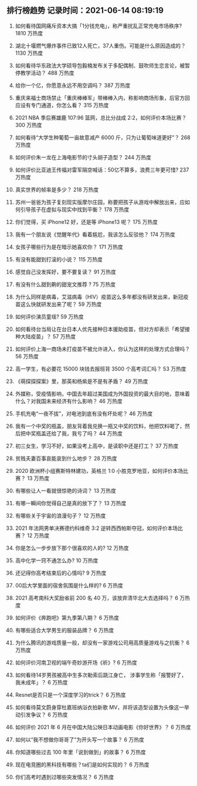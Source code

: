 
## 排行榜趋势 记录时间：2021-06-14 08:19:19
  
  1. 如何看待国网痛斥资本大搞「1分钱充电」，称严重扰乱正常充电市场秩序? 1810 万热度
    
  2. 湖北十堰燃气爆炸事件已致12人死亡，37人重伤。可能是什么原因造成的？ 1130 万热度
    
  3. 如何看待华东政法大学硕导包毅楠发布关于多配偶制、鼓吹师生恋言论，被暂停教学活动？ 488 万热度
    
  4. 给你一个亿，你愿意永远不用空调吗？ 387 万热度
    
  5. 重庆来福士商场禁止「重庆棒棒军」带棒棒入内，称影响商场形象，后官方回应设有专门通道，你怎么看？ 315 万热度
    
  6. 2021 NBA 季后赛雄鹿 107:96 篮网，总比分战成 2:2，如何评价本场比赛？ 300 万热度
    
  7. 如何看待“大学生种葡萄一亩故意减产 6000 斤，只为让葡萄味道更好”？ 268 万热度
    
  8. 如何评价朱一龙在上海电影节的寸头胡子造型？ 244 万热度
    
  9. 如何评价比亚迪王传福对雷军隔空喊话：50亿不算多，浪费三年更可惜? 237 万热度
    
  10. 真实世界的帧率是多少？ 218 万热度
    
  11. 苏州一爸爸为孩子复刻现实版摩尔庄园，称要把孩子从游戏中解放出来，应如何引导孩子在虚拟与现实中找到平衡？ 178 万热度
    
  12. 你们觉得，买 iPhone12 好，还是等 iPhone13 呢？ 175 万热度
    
  13. 我有一个朋友说《觉醒年代》看着尴尬，我该怎么反驳他？ 174 万热度
    
  14. 女孩子哪些行为是在暗示她喜欢你？ 171 万热度
    
  15. 有没有能甜到打滚的小说？ 115 万热度
    
  16. 感觉自己没发挥好，要不要复读？ 91 万热度
    
  17. 有没有什么甜到齁的甜宠文推荐   ? 75 万热度
    
  18. 为什么同样是病毒，艾滋病毒（HIV）疫苗这么多年都没有研发出来，新冠疫苗这么快就研发出来了呢？ 59 万热度
    
  19. 如何评价演员童瑶? 59 万热度
    
  20. 如何看待台当局让在台日本人优先接种日本援助疫苗，但对方却表示「希望接种大陆疫苗」？ 57 万热度
    
  21. 如何评价上海一商场未打疫苗不被允许进入，你认为这样的处理方式合理吗？ 56 万热度
    
  22. 高一学生，有必要花 15000 块钱去报班背 3500 个高考词汇吗？ 53 万热度
    
  23. 《萌探探探案》里，那英和杨紫是不是有矛盾？ 49 万热度
    
  24. 外媒称，受疫情影响，中国去年超过美国成为外国投资的最大目的地，意味着什么？对我国未来经济有什么影响？ 46 万热度
    
  25. 手机充电“一夜不拔”，对电池到底有没有坏处呢？ 46 万热度
    
  26. 我有一个中奖的瓶盖，朋友背着我兑换一瓶又中奖的饮料，他把饮料喝了，然后把中奖瓶盖还给了我，我亏了吗？ 44 万热度
    
  27. 初三女生，学习不好，如果没考上高中，是读职中还是打工？ 37 万热度
    
  28. 贫贱夫妻百事哀能哀到什么地步？ 28 万热度
    
  29. 2020 欧洲杯小组赛斯特林建功，英格兰 1:0 小胜克罗地亚，如何评价本场比赛？ 13 万热度
    
  30. 有哪些让人一看就很惊艳的诗词？ 13 万热度
    
  31. 有哪一瞬间你觉得自己是真的放下了？ 13 万热度
    
  32. 有哪些关于宇宙的浪漫句子？ 12 万热度
    
  33. 2021 年法网男单决赛德约科维奇 3:2 逆转西西帕斯夺冠，如何评价本场比赛？ 12 万热度
    
  34. 你是怎么一步步放下那个很喜欢的人的? 12 万热度
    
  35. 高中化学一窍不通怎么办? 10 万热度
    
  36. 还记得你高考结束后的心情吗? 9 万热度
    
  37. 00后大学里面的宿舍氛围是什么样的? 6 万热度
    
  38. 2021 高考南科大奖励省前 200 名 40 万，该放弃清华北大去选择吗？ 6 万热度
    
  39. 如何评价《奔跑吧》第九季第八期？ 6 万热度
    
  40. 有哪些适合大学男生的服装品牌？ 6 万热度
    
  41. 为什么腾讯的游戏质量一般，却没有一家游戏公司用高质量游戏与之抗衡？ 6 万热度
    
  42. 如何评价河南卫视的端午奇妙游开场《祈》? 6 万热度
    
  43. 如何看待14岁男孩被高中生多次勒索后跳江身亡， 涉事学生称「报警好了，我未成年」？ 6 万热度
    
  44. Resnet是否只是一个深度学习的trick？ 6 万热度
    
  45. 如何看待莫文蔚身穿杜嘉班纳浴衣拍新歌 MV，并将该造型设置为头像这一举动引发争议？ 6 万热度
    
  46. 如何评价 2021 年 6 月在中国大陆公映日本动画电影《你好世界》？ 6 万热度
    
  47. 如何以“我不想做你哥哥了”为开头写一个故事？ 6 万热度
    
  48. 你知道哪些过去 100 年里「说到做到」的故事？ 6 万热度
    
  49. 现在电竞圈的黑科技有哪些？ta们是如何实现的？ 6 万热度
    
  50. 你们高考时遇到过哪些突发情况？ 6 万热度
    